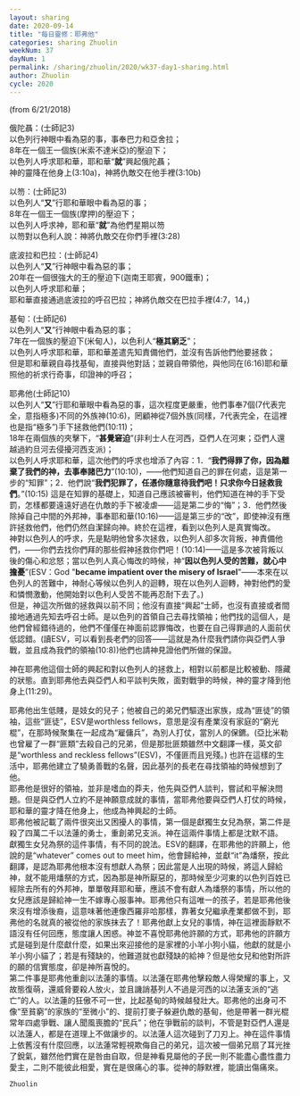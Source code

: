 ```yaml
---
layout: sharing
date: 2020-09-14
title: "每日靈修：耶弗他"
categories: sharing Zhuolin
weekNum: 37
dayNum: 1
permalink: /sharing/zhuolin/2020/wk37-day1-sharing.html
author: Zhuolin
cycle: 2020
---
```

(from 6/21/2018)  

俄陀聶：(士師記3)  
以色列行神眼中看為惡的事，事奉巴力和亞舍拉；  
8年在一個王一個族(米索不達米亞)的壓迫下；  
以色列人呼求耶和華，耶和華“**就**”興起俄陀聶；  
神的靈降在他身上(3:10a)，神將仇敵交在他手裡(3:10b)  

以笏：(士師記3)  
以色列人“**又**”行耶和華眼中看為惡的事；  
8年在一個王一個族(摩押)的壓迫下；  
以色列人呼求神，耶和華“**就**”為他們星期以笏  
以笏對以色利人說：神將仇敵交在你們手裡(3:28)  

底波拉和巴拉：(士師記4)  
以色列人“**又**”行神眼中看為惡的事；  
20年在一個很強大的王的壓迫下(迦南王耶賓，900鐵車)；  
以色列人呼求耶和華；  
耶和華直接通過底波拉的呼召巴拉；神將仇敵交在巴拉手裡(4:7，14，)  

基甸：(士師記6)  
以色列人“**又**”行神眼中看為惡的事；  
7年在一個族的壓迫下(米甸人)，以色利人“**極其窮乏**”；  
以色列人呼求耶和華，耶和華差遣先知責備他們，並沒有告訴他們他要拯救；  
但是耶和華親自尋找基甸，直接與他對話；並親自帶領他，與他同在(6:16)耶和華照他的祈求行奇事，印證神的呼召；  

耶弗他(士師記10)  
以色列人“**又**”行耶和華眼中看為惡的事，這次程度更嚴重，他們事奉7個(7代表完全，意指極多)不同的外族神(10:6)，罔顧神從7個外族(同樣，7代表完全，在這裡也是指“極多”)手下拯救他們(10:11)；  
18年在兩個族的夾擊下，“**甚覺窘迫**”(非利士人在河西，亞們人在河東；亞們人還越過約旦河去侵擾河西支派)；  
以色列人呼求耶和華，這次他們的呼求也增添了內容：1．“**我們得罪了你，因為離棄了我們的神，去事奉諸巴力**”(10:10)，——他們知道自己的罪在何處，這是第一步的“知罪”；2．他們說“**我們犯罪了，任憑你隨意待我們吧！只求你今日拯救我們**。”(10:15) 這是在知罪的基礎上，知道自己應該被審判，他們知道在神的手下受罰，怎樣都要遠遠好過在仇敵的手下被凌虐——這是第二步的“悔”；3．他們然後除掉自己中間的外邦神，事奉耶和華(10:16)——這是第三步的“改”，即使神沒有應許拯救他們，他們仍然自潔歸向神。終於在這裡，看到以色列人是真實悔改。  
神對以色列人的呼求，先是點明他曾多次拯救，以色列人卻多次背叛，神責備他們，——你們去找你們拜的那些假神拯救你們吧！(10:14)——這是多次被背叛以後的傷心和忿怒；當以色列人真心悔改的時候，神“**因以色列人受的苦難，就心中擔憂**”(ESV：God "**became impatient over the misery of Israel**"——本來在以色列人的苦難中，神耐心等候以色列人的迴轉，現在以色列人迴轉，神對他們的愛和憐憫激動，他開始對以色利人受苦不能再忍耐下去了。)  
但是，神這次所做的拯救與以前不同；他沒有直接“興起”士師，也沒有直接或者間接地通過先知去呼召士師。是以色列的首領自己去尋找領袖；他們找的這個人，是他們曾經錯待過的，他們不僅僅在神面前認罪悔改，也要在自己得罪過的人面前伏低認錯。(讀ESV，可以看到長老們的回答——這就是為什麼我們請你與亞們人爭戰，並且成為我們的領袖(10:8))他們也請神見證他們所做的保證。  

神在耶弗他這個士師的興起和對以色列人的拯救上，相對以前都是比較被動、隱藏的狀態。直到耶弗他去與亞們人和平談判失敗，面對戰爭的時候，神的靈才降到他身上(11:29)。  

耶弗他出生低賤，是妓女的兒子；他被自己的弟兄們驅逐出家族，成為“匪徒”的領袖，這些“匪徒”，ESV是worthless fellows，意思是沒有產業沒有家庭的“窮光棍”，在那時候聚集在一起成為“雇傭兵”，為別人打仗，當別人的保鑣。(亞比米勒也曾雇了一群“匪類”去殺自己的兄弟，但是那批匪類雖然中文翻譯一樣，英文卻是“worthless and reckless fellows”(ESV)，不僅匪而且兇殘。) 也許在這樣的生活中，耶弗他建立了驍勇善戰的名聲，因此基列的長老在尋找領袖的時候想到了他。  
耶弗他是很好的領袖，並非是嗜血的莽夫，他先與亞們人談判，嘗試和平解決問題。但是與亞們人立約不是神願意成就的事情，當耶弗他要與亞們人打仗的時候，耶和華的靈才降在他身上，他成為神興起的士師。  
耶弗他被記載了兩件很突出又困擾人的事情，第一個是獻獨生女兒為祭，第二件是殺了四萬二千以法蓮的勇士，重創弟兄支派。神在這兩件事情上都是沈默不語。  
獻獨生女兒為祭的這件事情，有不同的說法。ESV的翻譯，在耶弗他的許願上，他說的是“whatever” comes out to meet him，他會歸給神，並獻“it”為燔祭，按此翻譯，是認為耶弗他根本沒有想獻人為祭；因此當是人出現的時候，將這人歸給神，就不能用燔祭的方式，因為那是神所厭惡的，那時候至少河東的以色列百姓已經除去所有的外邦神，單單敬拜耶和華，應該不會有獻人為燔祭的事情，所以他的女兒應該是歸給神一生不嫁專心服事神。耶弗他只有這唯一的孩子，若是耶弗他後來沒有增添後裔，這意味著他連像西羅非哈那樣，靠著女兒繼承產業都做不到，耶弗他的名就真的被從他的家族抹去了！耶弗他獻上女兒的事情，神在這裡面靜默不語沒有任何回應，態度讓人困惑。神並不喜悅耶弗他許願的方式，耶弗他的許願方式是碰到是什麼獻什麼，如果出來迎接他的是家裡的小羊小狗小貓，他獻的就是小羊小狗小貓了；若是有殘缺的，他難道就也獻殘缺的給神？但是他女兒和他對所許的願的信實態度，卻是神所喜悅的。  
第二件事是耶弗他重創以法蓮的事情。以法蓮在耶弗他擊殺敵人得榮耀的事上，又故態復萌，還威脅要殺人放火，並且譏誚基列人不過是河西的以法蓮支派的“逃亡”的人。以法蓮的狂傲不可一世，比起基甸的時候越發壯大。耶弗他的出身可不像“至貧窮”的家族的“至微小”的、提前打麥子躲避仇敵的基甸，他是帶著一群光棍常年四處爭戰、讓人聞風喪膽的“民兵”；他在爭戰前的談判，不管是對亞們人還是以法蓮人，都是在道理上不做讓步的。以法蓮人這次碰到了刀刃上。神在這件事情上依舊沒有什麼回應，以法蓮常輕視欺侮自己的弟兄，這次被一個弟兄扇了耳光挫了銳氣，雖然他們實在是咎由自取，但是神看見屬他的子民一則不能盡心盡性盡力愛主，二則不能彼此相愛，實在是很痛心的事。從神的靜默裡，能讀出傷痛來。  

`Zhuolin`  
